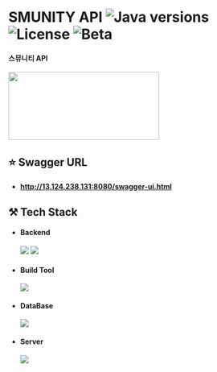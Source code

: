 # SMUNITY API ![Java versions](https://img.shields.io/badge/Java-11-blue) ![License](https://img.shields.io/badge/license-MIT-green) ![Beta](https://img.shields.io/badge/beta-0.0.1-red)
#### 스뮤니티 API

<img src="https://github.com/smu-nity/API/assets/63601183/82aed95b-20b2-4217-bc8c-8e78a5c1ecba" width="300" height="135"/>


## ⭐ Swagger URL

* #### http://13.124.238.131:8080/swagger-ui.html

## ⚒️ Tech Stack

* #### Backend
  <img src="https://img.shields.io/badge/Java-11-007396?style=round-square&logo=Oracle&logoColor=white"/>
  <img src="https://img.shields.io/badge/Spring%20Boot-2.5.6-6DB33F?style=round-square&logo=SpringBoot&logoColor=white"/>

* #### Build Tool
  <img src="https://img.shields.io/badge/Maven-3.9.2-C71A36?style=round-square&logo=apachemaven&logoColor=white"/>

* #### DataBase
  <img src="https://img.shields.io/badge/MySQL-8.0.28-4479A1?style=round-square&logo=MySQL&logoColor=white"/>

* #### Server
  <img src="https://img.shields.io/badge/Apache%20Tomcat-F8DC75?style=round-square&logo=apachetomcat&logoColor=black"/>
